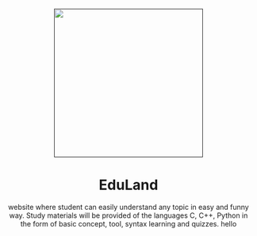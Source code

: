 <p align="center">
  <a href="">
    <img alt="" height="300" src="https://user-images.githubusercontent.com/49890655/178157824-c04b08d8-5b29-4adb-9b5f-b275a1e711c8.svg">
  </a>
</p>
<h1 align="center">EduLand</h1>

<div align="center">
 website where student can easily understand any topic in easy and funny way. Study materials will be provided of the languages C, C++, Python in the form of basic concept, tool, syntax learning and quizzes.
 hello
</div>


